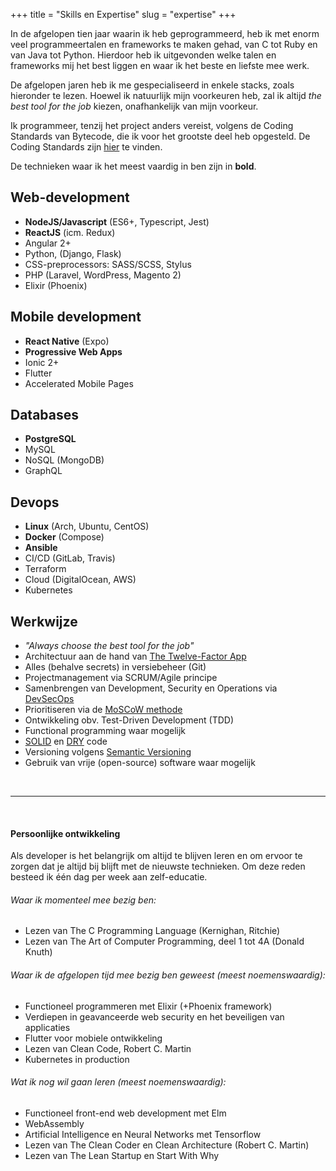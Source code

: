 +++
title = "Skills en Expertise"
slug = "expertise"
+++

In de afgelopen tien jaar waarin ik heb geprogrammeerd, heb ik met enorm veel programmeertalen en frameworks te maken gehad, van C tot Ruby en van Java tot Python. Hierdoor heb ik uitgevonden welke talen en frameworks mij het best liggen en waar ik het beste en liefste mee werk.

De afgelopen jaren heb ik me gespecialiseerd in enkele stacks, zoals hieronder te lezen. Hoewel ik natuurlijk mijn voorkeuren heb, zal ik altijd _the best tool for the job_ kiezen, onafhankelijk van mijn voorkeur.

Ik programmeer, tenzij het project anders vereist, volgens de Coding Standards van Bytecode, die ik voor het grootste deel heb opgesteld. De Coding Standards zijn [hier](https://github.com/BytecodeBV/Coding-Standards) te vinden.

De technieken waar ik het meest vaardig in ben zijn in **bold**.

## Web-development

* **NodeJS/Javascript** (ES6+, Typescript, Jest)
* **ReactJS** (icm. Redux)
* Angular 2+
* Python, (Django, Flask)
* CSS-preprocessors: SASS/SCSS, Stylus
* PHP (Laravel, WordPress, Magento 2)
* Elixir (Phoenix)

## Mobile development

* **React Native** (Expo)
* **Progressive Web Apps**
* Ionic 2+
* Flutter
* Accelerated Mobile Pages

## Databases

* **PostgreSQL**
* MySQL
* NoSQL (MongoDB)
* GraphQL

## Devops

* **Linux** (Arch, Ubuntu, CentOS)
* **Docker** (Compose)
* **Ansible**
* CI/CD (GitLab, Travis)
* Terraform
* Cloud (DigitalOcean, AWS)
* Kubernetes

## Werkwijze

* *"Always choose the best tool for the job"*
* Architectuur aan de hand van [The Twelve-Factor App](https://12factor.net/)
* Alles (behalve secrets) in versiebeheer (Git)
* Projectmanagement via SCRUM/Agile principe
* Samenbrengen van Development, Security en Operations via [DevSecOps](https://www.devsecops.org/)
* Prioritiseren via de [MoSCoW methode](https://en.wikipedia.org/wiki/MoSCoW_method)
* Ontwikkeling obv. Test-Driven Development (TDD)
* Functional programming waar mogelijk
* [SOLID](https://en.wikipedia.org/wiki/SOLID) en [DRY](https://en.wikipedia.org/wiki/Don%27t_repeat_yourself) code
* Versioning volgens [Semantic Versioning](https://semver.org/)
* Gebruik van vrije (open-source) software waar mogelijk

<br>
<hr>
<br>

#### Persoonlijke ontwikkeling

Als developer is het belangrijk om altijd te blijven leren en om ervoor te zorgen dat je altijd bij blijft met de nieuwste technieken. Om deze reden besteed ik één dag per week aan zelf-educatie.

###### Waar ik momenteel mee bezig ben:

* Lezen van The C Programming Language (Kernighan, Ritchie)
* Lezen van The Art of Computer Programming, deel 1 tot 4A (Donald Knuth)

###### Waar ik de afgelopen tijd mee bezig ben geweest (meest noemenswaardig):

* Functioneel programmeren met Elixir (+Phoenix framework)
* Verdiepen in geavanceerde web security en het beveiligen van applicaties
* Flutter voor mobiele ontwikkeling
* Lezen van Clean Code, Robert C. Martin
* Kubernetes in production

###### Wat ik nog wil gaan leren (meest noemenswaardig):

* Functioneel front-end web development met Elm
* WebAssembly
* Artificial Intelligence en Neural Networks met Tensorflow
* Lezen van The Clean Coder en Clean Architecture (Robert C. Martin)
* Lezen van The Lean Startup en Start With Why
